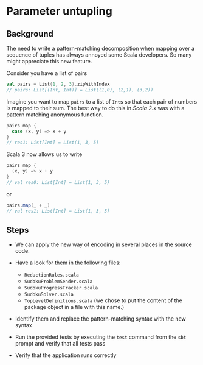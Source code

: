 # Parameter untupling

## Background

The need to write a pattern-matching decomposition when mapping over a sequence 
of tuples has always annoyed some Scala developers. So many might appreciate this 
new feature.

Consider you have a list of pairs

```scala
val pairs = List(1, 2, 3).zipWithIndex
// pairs: List[(Int, Int)] = List((1,0), (2,1), (3,2))
```

Imagine you want to map `pairs` to a list of `Int`s so that each pair of numbers is 
mapped to their sum. The best way to do this in _Scala 2.x_ was with a pattern 
matching anonymous function.

```scala
pairs map {
  case (x, y) => x + y
}
// res1: List[Int] = List(1, 3, 5)
```
Scala 3 now allows us to write

```scala
pairs map {
  (x, y) => x + y
}
// val res0: List[Int] = List(1, 3, 5)
```
or

```scala
pairs.map(_ + _)
// val res1: List[Int] = List(1, 3, 5)
```

## Steps

- We can apply the new way of encoding in several places in the source code.

- Have a look for them in the following files:
  - `ReductionRules.scala`
  - `SudokuProblemSender.scala`
  - `SudokuProgressTracker.scala`
  - `SudokuSolver.scala`
  - `TopLevelDefinitions.scala` (we chose to put the content of the package
                               object in a file with this name.)

- Identify them and replace the pattern-matching syntax with the new syntax

- Run the provided tests by executing the `test` command from the `sbt` prompt
  and verify that all tests pass

- Verify that the application runs correctly